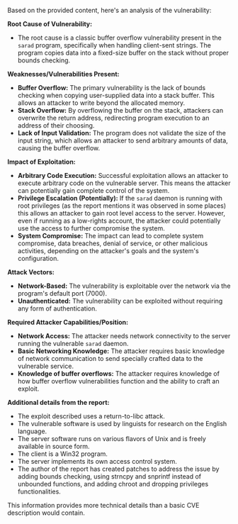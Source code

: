 Based on the provided content, here's an analysis of the vulnerability:

**Root Cause of Vulnerability:**
- The root cause is a classic buffer overflow vulnerability present in the `sarad` program, specifically when handling client-sent strings. The program copies data into a fixed-size buffer on the stack without proper bounds checking.

**Weaknesses/Vulnerabilities Present:**
- **Buffer Overflow:** The primary vulnerability is the lack of bounds checking when copying user-supplied data into a stack buffer. This allows an attacker to write beyond the allocated memory.
- **Stack Overflow:** By overflowing the buffer on the stack, attackers can overwrite the return address, redirecting program execution to an address of their choosing.
- **Lack of Input Validation:** The program does not validate the size of the input string, which allows an attacker to send arbitrary amounts of data, causing the buffer overflow.

**Impact of Exploitation:**
- **Arbitrary Code Execution:** Successful exploitation allows an attacker to execute arbitrary code on the vulnerable server. This means the attacker can potentially gain complete control of the system.
- **Privilege Escalation (Potentially):** If the `sarad` daemon is running with root privileges (as the report mentions it was observed in some places) this allows an attacker to gain root level access to the server. However, even if running as a low-rights account, the attacker could potentially use the access to further compromise the system.
- **System Compromise:** The impact can lead to complete system compromise, data breaches, denial of service, or other malicious activities, depending on the attacker's goals and the system's configuration.

**Attack Vectors:**
- **Network-Based:** The vulnerability is exploitable over the network via the program's default port (7000).
- **Unauthenticated:** The vulnerability can be exploited without requiring any form of authentication.

**Required Attacker Capabilities/Position:**
- **Network Access:** The attacker needs network connectivity to the server running the vulnerable `sarad` daemon.
- **Basic Networking Knowledge:** The attacker requires basic knowledge of network communication to send specially crafted data to the vulnerable service.
- **Knowledge of buffer overflows:** The attacker requires knowledge of how buffer overflow vulnerabilities function and the ability to craft an exploit.

**Additional details from the report:**
- The exploit described uses a return-to-libc attack.
- The vulnerable software is used by linguists for research on the English language.
- The server software runs on various flavors of Unix and is freely available in source form.
- The client is a Win32 program.
- The server implements its own access control system.
- The author of the report has created patches to address the issue by adding bounds checking, using strncpy and snprintf instead of unbounded functions, and adding chroot and dropping privileges functionalities.

This information provides more technical details than a basic CVE description would contain.